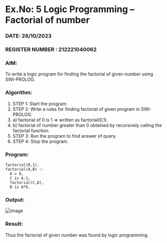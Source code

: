 # Ex.No: 5   Logic Programming – Factorial of number   
### DATE: 26/10/2023                                                                           
### REGISTER NUMBER : 212221040062
### AIM: 
To  write  a logic program for finding the factorial of given number using SWI-PROLOG. 
### Algorithm:
1. STEP 1: Start the program
2. STEP 2:  Write a rules for finding factorial of given program in SWI-PROLOG.
3.   a)	factorial of 0 is 1 => written as factorial(0,1).
4.   b)	factorial of number greater than 0 obtained by recursively calling the factorial    function.
5. STEP 3: Run the program  to find answer of  query.
6. STEP 4: Stop the program.

### Program:
```
factorial(0,1). 
factorial(A,B) :- 
  A > 0, 
  C is A-1, 
  factorial(C,D), 
  B is A*D. 
```

### Output:
![image](https://github.com/Jai-Pradhiksha/Artificial-Intelligence/assets/100289733/616d7105-e2e0-4103-97be-49d0115caf82)

### Result:
Thus the factorial of given number was found by logic programming. 
